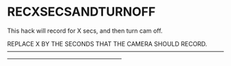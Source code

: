 RECXSECSANDTURNOFF
==================

This hack will record for X secs, and then turn cam off.

REPLACE X BY THE SECONDS THAT THE CAMERA SHOULD RECORD.
———————————————————————————————————————————————————————
